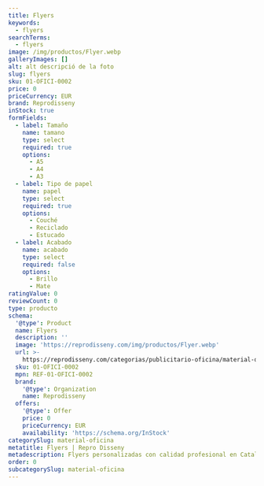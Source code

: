 ```yaml
---
title: Flyers
keywords:
  - flyers
searchTerms:
  - flyers
image: /img/productos/Flyer.webp
galleryImages: []
alt: alt descripció de la foto
slug: flyers
sku: 01-OFICI-0002
price: 0
priceCurrency: EUR
brand: Reprodisseny
inStock: true
formFields:
  - label: Tamaño
    name: tamano
    type: select
    required: true
    options:
      - A5
      - A4
      - A3
  - label: Tipo de papel
    name: papel
    type: select
    required: true
    options:
      - Couché
      - Reciclado
      - Estucado
  - label: Acabado
    name: acabado
    type: select
    required: false
    options:
      - Brillo
      - Mate
ratingValue: 0
reviewCount: 0
type: producto
schema:
  '@type': Product
  name: Flyers
  description: ''
  image: 'https://reprodisseny.com/img/productos/Flyer.webp'
  url: >-
    https://reprodisseny.com/categorias/publicitario-oficina/material-oficina/flyers
  sku: 01-OFICI-0002
  mpn: REF-01-OFICI-0002
  brand:
    '@type': Organization
    name: Reprodisseny
  offers:
    '@type': Offer
    price: 0
    priceCurrency: EUR
    availability: 'https://schema.org/InStock'
categorySlug: material-oficina
metatitle: Flyers | Repro Disseny
metadescription: Flyers personalizadas con calidad profesional en Cataluña.
order: 0
subcategorySlug: material-oficina
---
```


